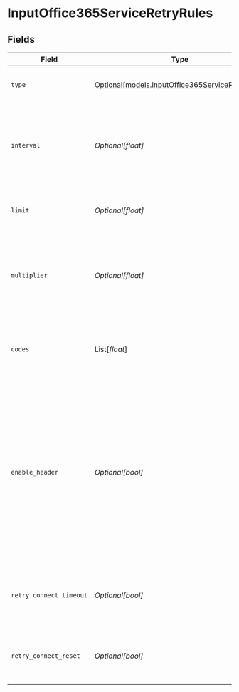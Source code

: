 # InputOffice365ServiceRetryRules


## Fields

| Field                                                                                                                                                                                                                                                              | Type                                                                                                                                                                                                                                                               | Required                                                                                                                                                                                                                                                           | Description                                                                                                                                                                                                                                                        |
| ------------------------------------------------------------------------------------------------------------------------------------------------------------------------------------------------------------------------------------------------------------------ | ------------------------------------------------------------------------------------------------------------------------------------------------------------------------------------------------------------------------------------------------------------------ | ------------------------------------------------------------------------------------------------------------------------------------------------------------------------------------------------------------------------------------------------------------------ | ------------------------------------------------------------------------------------------------------------------------------------------------------------------------------------------------------------------------------------------------------------------ |
| `type`                                                                                                                                                                                                                                                             | [Optional[models.InputOffice365ServiceRetryType]](../models/inputoffice365serviceretrytype.md)                                                                                                                                                                     | :heavy_minus_sign:                                                                                                                                                                                                                                                 | The algorithm to use when performing HTTP retries                                                                                                                                                                                                                  |
| `interval`                                                                                                                                                                                                                                                         | *Optional[float]*                                                                                                                                                                                                                                                  | :heavy_minus_sign:                                                                                                                                                                                                                                                 | Time interval between failed request and first retry (kickoff). Maximum allowed value is 20,000 ms (1/3 minute).                                                                                                                                                   |
| `limit`                                                                                                                                                                                                                                                            | *Optional[float]*                                                                                                                                                                                                                                                  | :heavy_minus_sign:                                                                                                                                                                                                                                                 | The maximum number of times to retry a failed HTTP request                                                                                                                                                                                                         |
| `multiplier`                                                                                                                                                                                                                                                       | *Optional[float]*                                                                                                                                                                                                                                                  | :heavy_minus_sign:                                                                                                                                                                                                                                                 | Base for exponential backoff, e.g., base 2 means that retries will occur after 2, then 4, then 8 seconds, and so on                                                                                                                                                |
| `codes`                                                                                                                                                                                                                                                            | List[*float*]                                                                                                                                                                                                                                                      | :heavy_minus_sign:                                                                                                                                                                                                                                                 | List of http codes that trigger a retry. Leave empty to use the default list of 429, 500, and 503.                                                                                                                                                                 |
| `enable_header`                                                                                                                                                                                                                                                    | *Optional[bool]*                                                                                                                                                                                                                                                   | :heavy_minus_sign:                                                                                                                                                                                                                                                 | Honor any Retry-After header that specifies a delay (in seconds) or a timestamp after which to retry the request. The delay is limited to 20 seconds, even if the Retry-After header specifies a longer delay. When disabled, all Retry-After headers are ignored. |
| `retry_connect_timeout`                                                                                                                                                                                                                                            | *Optional[bool]*                                                                                                                                                                                                                                                   | :heavy_minus_sign:                                                                                                                                                                                                                                                 | Make a single retry attempt when a connection timeout (ETIMEDOUT) error occurs                                                                                                                                                                                     |
| `retry_connect_reset`                                                                                                                                                                                                                                              | *Optional[bool]*                                                                                                                                                                                                                                                   | :heavy_minus_sign:                                                                                                                                                                                                                                                 | Retry request when a connection reset (ECONNRESET) error occurs                                                                                                                                                                                                    |
